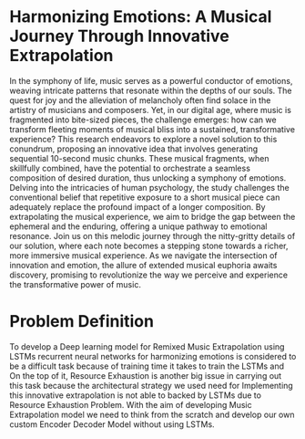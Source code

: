 # Harmonizing Emotions: A Musical Journey Through Innovative Extrapolation 
In the symphony of life, music serves as a powerful conductor of emotions, weaving intricate patterns that resonate within the depths of our souls. The quest for joy and the alleviation of melancholy often find solace in the artistry of musicians and composers. Yet, in our digital age, where music is fragmented into bite-sized pieces, the challenge emerges: how can we transform fleeting moments of musical bliss into a sustained, transformative experience? This research endeavors to explore a novel solution to this conundrum, proposing an innovative idea that involves generating sequential 10-second music chunks. These musical fragments, when skillfully combined, have the potential to orchestrate a seamless composition of desired duration, thus unlocking a symphony of emotions. Delving into the intricacies of human psychology, the study challenges the conventional belief that repetitive exposure to a short musical piece can adequately replace the profound impact of a longer composition. By extrapolating the musical experience, we aim to bridge the gap between the ephemeral and the enduring, offering a unique pathway to emotional resonance. Join us on this melodic journey through the nitty-gritty details of our solution, where each note becomes a stepping stone towards a richer, more immersive musical experience. As we navigate the intersection of innovation and emotion, the allure of extended musical euphoria awaits discovery, promising to revolutionize the way we perceive and experience the transformative power of music.

# Problem Definition
To develop a Deep learning model for Remixed Music Extrapolation using LSTMs recurrent neural networks for harmonizing emotions is considered to be a difficult task because of training time it takes to train the LSTMs and On the top of it, Resource Exhaustion is another big issue in carrying out this task because the architectural strategy we used need for Implementing this innovative extrapolation is not able to backed by LSTMs due to Resource Exhaustion Problem. With the aim of developing Music Extrapolation model we need to think from the scratch and develop our own custom Encoder Decoder Model without using LSTMs.
